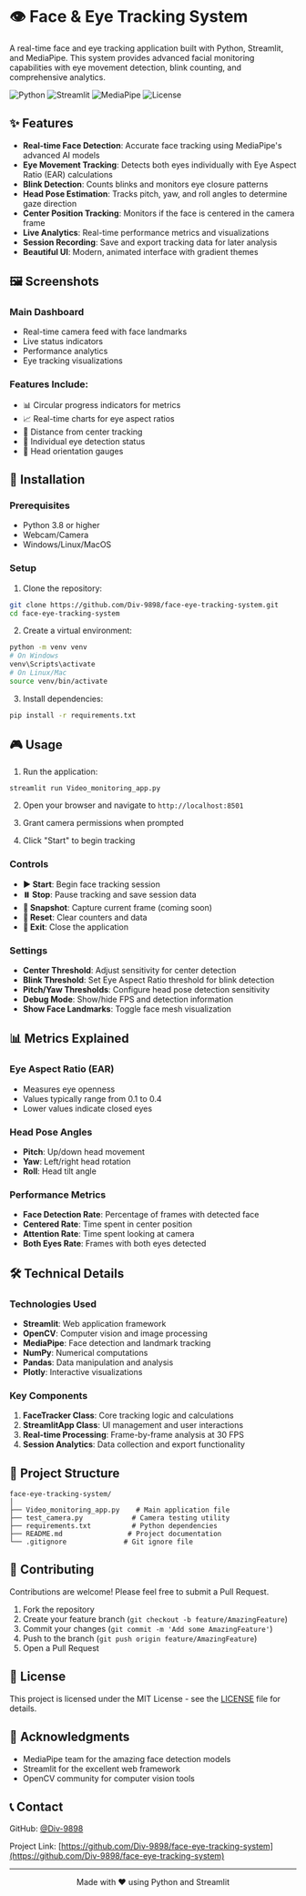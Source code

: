 # 👁️ Face & Eye Tracking System

A real-time face and eye tracking application built with Python, Streamlit, and MediaPipe. This system provides advanced facial monitoring capabilities with eye movement detection, blink counting, and comprehensive analytics.

![Python](https://img.shields.io/badge/Python-3.8+-blue.svg)
![Streamlit](https://img.shields.io/badge/Streamlit-1.28+-red.svg)
![MediaPipe](https://img.shields.io/badge/MediaPipe-0.10+-green.svg)
![License](https://img.shields.io/badge/License-MIT-yellow.svg)

## ✨ Features

- **Real-time Face Detection**: Accurate face tracking using MediaPipe's advanced AI models
- **Eye Movement Tracking**: Detects both eyes individually with Eye Aspect Ratio (EAR) calculations
- **Blink Detection**: Counts blinks and monitors eye closure patterns
- **Head Pose Estimation**: Tracks pitch, yaw, and roll angles to determine gaze direction
- **Center Position Tracking**: Monitors if the face is centered in the camera frame
- **Live Analytics**: Real-time performance metrics and visualizations
- **Session Recording**: Save and export tracking data for later analysis
- **Beautiful UI**: Modern, animated interface with gradient themes

## 🖼️ Screenshots

### Main Dashboard
- Real-time camera feed with face landmarks
- Live status indicators
- Performance analytics
- Eye tracking visualizations

### Features Include:
- 📊 Circular progress indicators for metrics
- 📈 Real-time charts for eye aspect ratios
- 🎯 Distance from center tracking
- 👀 Individual eye detection status
- 🔄 Head orientation gauges

## 🚀 Installation

### Prerequisites
- Python 3.8 or higher
- Webcam/Camera
- Windows/Linux/MacOS

### Setup

1. Clone the repository:
```bash
git clone https://github.com/Div-9898/face-eye-tracking-system.git
cd face-eye-tracking-system
```

2. Create a virtual environment:
```bash
python -m venv venv
# On Windows
venv\Scripts\activate
# On Linux/Mac
source venv/bin/activate
```

3. Install dependencies:
```bash
pip install -r requirements.txt
```

## 🎮 Usage

1. Run the application:
```bash
streamlit run Video_monitoring_app.py
```

2. Open your browser and navigate to `http://localhost:8501`

3. Grant camera permissions when prompted

4. Click "Start" to begin tracking

### Controls
- **▶️ Start**: Begin face tracking session
- **⏸️ Stop**: Pause tracking and save session data
- **📸 Snapshot**: Capture current frame (coming soon)
- **🔄 Reset**: Clear counters and data
- **🚪 Exit**: Close the application

### Settings
- **Center Threshold**: Adjust sensitivity for center detection
- **Blink Threshold**: Set Eye Aspect Ratio threshold for blink detection
- **Pitch/Yaw Thresholds**: Configure head pose detection sensitivity
- **Debug Mode**: Show/hide FPS and detection information
- **Show Face Landmarks**: Toggle face mesh visualization

## 📊 Metrics Explained

### Eye Aspect Ratio (EAR)
- Measures eye openness
- Values typically range from 0.1 to 0.4
- Lower values indicate closed eyes

### Head Pose Angles
- **Pitch**: Up/down head movement
- **Yaw**: Left/right head rotation
- **Roll**: Head tilt angle

### Performance Metrics
- **Face Detection Rate**: Percentage of frames with detected face
- **Centered Rate**: Time spent in center position
- **Attention Rate**: Time spent looking at camera
- **Both Eyes Rate**: Frames with both eyes detected

## 🛠️ Technical Details

### Technologies Used
- **Streamlit**: Web application framework
- **OpenCV**: Computer vision and image processing
- **MediaPipe**: Face detection and landmark tracking
- **NumPy**: Numerical computations
- **Pandas**: Data manipulation and analysis
- **Plotly**: Interactive visualizations

### Key Components
1. **FaceTracker Class**: Core tracking logic and calculations
2. **StreamlitApp Class**: UI management and user interactions
3. **Real-time Processing**: Frame-by-frame analysis at 30 FPS
4. **Session Analytics**: Data collection and export functionality

## 📁 Project Structure

```
face-eye-tracking-system/
│
├── Video_monitoring_app.py    # Main application file
├── test_camera.py            # Camera testing utility
├── requirements.txt          # Python dependencies
├── README.md                # Project documentation
└── .gitignore              # Git ignore file
```

## 🤝 Contributing

Contributions are welcome! Please feel free to submit a Pull Request.

1. Fork the repository
2. Create your feature branch (`git checkout -b feature/AmazingFeature`)
3. Commit your changes (`git commit -m 'Add some AmazingFeature'`)
4. Push to the branch (`git push origin feature/AmazingFeature`)
5. Open a Pull Request

## 📝 License

This project is licensed under the MIT License - see the [LICENSE](LICENSE) file for details.

## 🙏 Acknowledgments

- MediaPipe team for the amazing face detection models
- Streamlit for the excellent web framework
- OpenCV community for computer vision tools

## 📞 Contact

GitHub: [@Div-9898](https://github.com/Div-9898)

Project Link: [https://github.com/Div-9898/face-eye-tracking-system](https://github.com/Div-9898/face-eye-tracking-system)

---

<p align="center">Made with ❤️ using Python and Streamlit</p> 